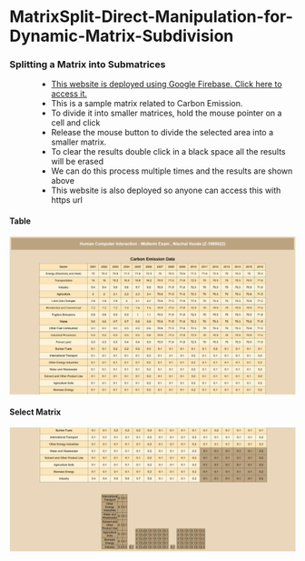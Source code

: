 # MatrixSplit-Direct-Manipulation-for-Dynamic-Matrix-Subdivision

<!-- Splitting a Matrix into Submatrices -->
### Splitting a Matrix into Submatrices

<ul>
  <li style="margin-left: 50px;"><a href="https://hciexam1.web.app/">This website is deployed using Google Firebase. Click here to access it.</a></li>
  <li style="margin-left: 50px;">This is a sample matrix related to Carbon Emission.</li>
  <li style="margin-left: 50px;">To divide it into smaller matrices, hold the mouse pointer on a cell and click</li>
  <li style="margin-left: 50px;">Release the mouse button to divide the selected area into a smaller matrix.</li>
  <li style="margin-left: 50px;">To clear the results double click in a black space all the results will be erased</li>
  <li style="margin-left: 50px;">We can do this process multiple times and the results are shown above</li>
  <li style="margin-left: 50px;">This website is also deployed so anyone can access this with https url</li>
</ul>

<!-- Table -->
#### Table
![Table](images/img1.png)

<!-- Select Matrix -->
#### Select Matrix
![Select Matrix](images/img2.png)
